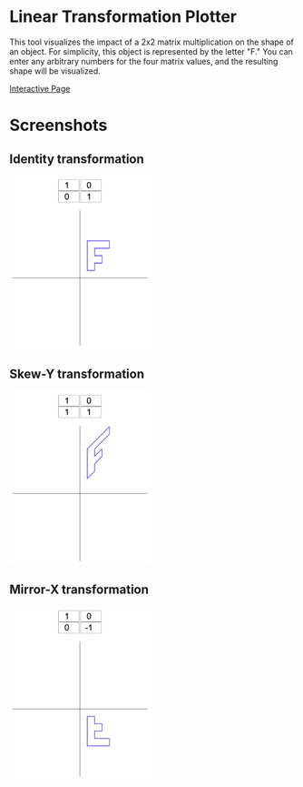 # Linear Transformation Plotter

This tool visualizes the impact of a 2x2 matrix multiplication on the shape of an object.
For simplicity, this object is represented by the letter "F."
You can enter any arbitrary numbers for the four matrix values, and the resulting shape will be visualized.

 [Interactive Page](https://lischilpp.github.io/linear-transformation-plotter)

# Screenshots
## Identity transformation
<img src="screenshots/identity.png" alt="Identity transformation" width="250">

## Skew-Y transformation
<img src="screenshots/skew_y.png" alt="Skew-Y transformation" width="250">

## Mirror-X transformation
<img src="screenshots/mirror_x.png" alt="Mirror-X transformation" width="250">

